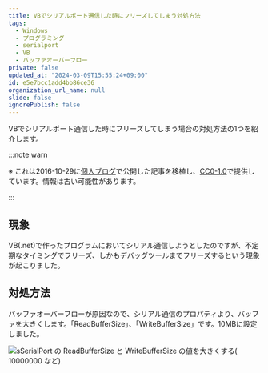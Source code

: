 ```yaml
---
title: VBでシリアルポート通信した時にフリーズしてしまう対処方法
tags:
  - Windows
  - プログラミング
  - serialport
  - VB
  - バッファオーバーフロー
private: false
updated_at: "2024-03-09T15:55:24+09:00"
id: e5e7bcc1add4bb86ce36
organization_url_name: null
slide: false
ignorePublish: false
---
```


VBでシリアルポート通信した時にフリーズしてしまう場合の対処方法の1つを紹介します。

:::note warn

※ これは2016-10-29に[個人ブログ](https://bicstone.me)で公開した記事を移植し、[CC0-1.0](https://creativecommons.org/publicdomain/zero/1.0/deed.ja)で提供しています。情報は古い可能性があります。

:::

## 現象

VB(.net)で作ったプログラムにおいてシリアル通信しようとしたのですが、不定期なタイミングでフリーズ、しかもデバッグツールまでフリーズするという現象が起こりました。

## 対処方法

バッファオーバーフローが原因なので、シリアル通信のプロパティより、バッファを大きくします。「ReadBufferSize」、「WriteBufferSize」です。10MBに設定しました。

![sSerialPort の ReadBufferSize と WriteBufferSize の値を大きくする( `10000000` など)](https://qiita-image-store.s3.ap-northeast-1.amazonaws.com/0/684999/e7561cf8-ad1d-8e8f-9665-fe008d1ea982.png)
